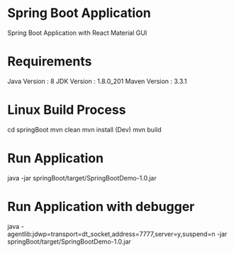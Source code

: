 # Spring Boot Application
Spring Boot Application with React Material GUI

# Requirements
Java Version  : 8
JDK Version   : 1.8.0_201
Maven Version : 3.3.1

# Linux Build Process
cd springBoot
mvn clean
mvn install (Dev)
mvn build

# Run Application
java -jar springBoot/target/SpringBootDemo-1.0.jar

# Run Application with debugger
java -agentlib:jdwp=transport=dt_socket,address=7777,server=y,suspend=n -jar springBoot/target/SpringBootDemo-1.0.jar